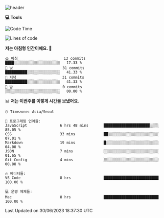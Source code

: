 
![header](https://capsule-render.vercel.app/api?type=waving&color=timeGradient&height=300&section=header&text=I'm%20Jiyeoun🖐&fontSize=54&section=header)


**💻 Tools**

<!--START_SECTION:waka-->
![Code Time](http://img.shields.io/badge/Code%20Time-345%20hrs%2032%20mins-blue)

![Lines of code](https://img.shields.io/badge/%EC%A0%80%EB%8A%94%20%EC%97%AC%ED%83%9C%EA%B9%8C%EC%A7%80%20-9.2%20thousand%20%EC%A4%84%EC%9D%98%20%EC%BD%94%EB%93%9C%EB%A5%BC%20%EC%9E%91%EC%84%B1%ED%96%88%EC%96%B4%EC%9A%94.-blue)

**저는 아침형 인간이에요. 🐤** 

```text
🌞 아침                     13 commits          ████░░░░░░░░░░░░░░░░░░░░░   17.33 % 
🌆 낮　                     31 commits          ██████████░░░░░░░░░░░░░░░   41.33 % 
🌃 저녁                     31 commits          ██████████░░░░░░░░░░░░░░░   41.33 % 
🌙 밤　                     0 commits           ░░░░░░░░░░░░░░░░░░░░░░░░░   00.00 % 
```


📊 **저는 이번주를 이렇게 시간을 보냈어요.** 

```text
🕑︎ Timezone: Asia/Seoul

💬 프로그래밍 언어들: 
JavaScript               6 hrs 48 mins       █████████████████████░░░░   85.05 % 
CSS                      33 mins             ██░░░░░░░░░░░░░░░░░░░░░░░   07.01 % 
Markdown                 19 mins             █░░░░░░░░░░░░░░░░░░░░░░░░   04.00 % 
JSON                     7 mins              ░░░░░░░░░░░░░░░░░░░░░░░░░   01.65 % 
Git Config               4 mins              ░░░░░░░░░░░░░░░░░░░░░░░░░   00.88 % 

🔥 에디터들: 
VS Code                  8 hrs               █████████████████████████   100.00 % 

💻 운영 체제들: 
Mac                      8 hrs               █████████████████████████   100.00 % 
```


 Last Updated on 30/06/2023 18:37:30 UTC
<!--END_SECTION:waka-->

<!--
**pajiyeee/pajiyeee** is a ✨ _special_ ✨ repository because its `README.md` (this file) appears on your GitHub profile.

Here are some ideas to get you started:

- 🔭 I’m currently working on ...
- 🌱 I’m currently learning ...
- 👯 I’m looking to collaborate on ...
- 🤔 I’m looking for help with ...
- 💬 Ask me about ...
- 📫 How to reach me: ...
- 😄 Pronouns: ...
- ⚡ Fun fact: ...
-->
